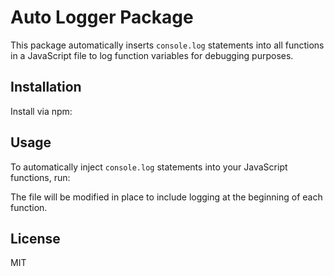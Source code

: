 # Auto Logger Package

This package automatically inserts `console.log` statements into all functions in a JavaScript file to log function variables for debugging purposes.

## Installation

Install via npm:


## Usage

To automatically inject `console.log` statements into your JavaScript functions, run:


The file will be modified in place to include logging at the beginning of each function.

## License

MIT
